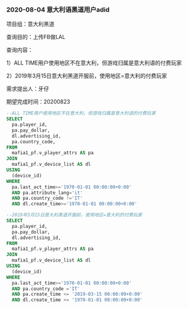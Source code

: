 ### 2020-08-04  意大利语黑道用户adid

项目组：意大利黑道

查询目的：上传FB做LAL

查询内容：

1）ALL TIME用户使用地区不在意大利，但游戏归属是意大利语的付费玩家

2）2019年3月15日意大利黑道开服前，使用地区=意大利的付费玩家

需求提出人：牙仔

期望完成时间：20200823

```sql
--ALL TIME用户使用地区不在意大利，但游戏归属是意大利语的付费玩家
SELECT
  pa.player_id,
  pa.pay_dollar,
  dl.advertising_id,
  pa.country_code,
FROM
  mafia1_pf.v_player_attrs AS pa
JOIN
  mafia1_pf.v_device_list AS dl
USING
  (device_id)
WHERE
  pa.last_act_time>='1970-01-01 00:00:00+0:00'
  AND pa.attribute_lang='it'
  AND pa.country_code !='IT'
  AND dl.create_time>='1970-01-01 00:00:00+0:00'
```

```sql
--2019年3月15日意大利黑道开服前，使用地区=意大利的付费玩家
SELECT
  pa.player_id,
  pa.pay_dollar,
  dl.advertising_id,
FROM
  mafia1_pf.v_player_attrs AS pa
JOIN
  mafia1_pf.v_device_list AS dl
USING
  (device_id)
WHERE
  pa.last_act_time>='1970-01-01 00:00:00+0:00'
  AND pa.country_code ='IT'
  AND pa.create_time <= '2019-03-15 00:00:00+0:00'
  AND dl.create_time >= '1970-01-01 00:00:00+0:00'
```

